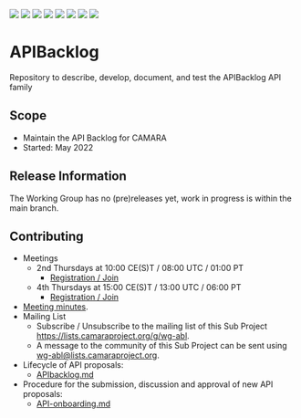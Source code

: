 <a href="https://github.com/camaraproject/APIBacklog/commits/" title="Last Commit"><img src="https://img.shields.io/github/last-commit/camaraproject/APIBacklog?style=plastic"></a>
<a href="https://github.com/camaraproject/APIBacklog/issues" title="Open Issues"><img src="https://img.shields.io/github/issues/camaraproject/APIBacklog?style=plastic"></a>
<a href="https://github.com/camaraproject/APIBacklog/pulls" title="Open Pull Requests"><img src="https://img.shields.io/github/issues-pr/camaraproject/APIBacklog?style=plastic"></a>
<a href="https://github.com/camaraproject/APIBacklog/graphs/contributors" title="Contributors"><img src="https://img.shields.io/github/contributors/camaraproject/APIBacklog?style=plastic"></a>
<a href="https://github.com/camaraproject/APIBacklog" title="Repo Size"><img src="https://img.shields.io/github/repo-size/camaraproject/APIBacklog?style=plastic"></a>
<a href="https://github.com/camaraproject/APIBacklog/blob/main/LICENSE" title="License"><img src="https://img.shields.io/badge/License-Apache%202.0-green.svg?style=plastic"></a>
<a href="https://github.com/camaraproject/APIBacklog/releases/latest" title="Latest Release"><img src="https://img.shields.io/github/release/camaraproject/APIBacklog?style=plastic"></a>
<img src="https://img.shields.io/badge/Working%20Group-red">

# APIBacklog
Repository to describe, develop, document, and test the APIBacklog API family

## Scope
* Maintain the API Backlog for CAMARA
* Started: May 2022

## Release Information
<!-- Use/uncomment one or multiple the following options -->
The Working Group has no (pre)releases yet, work in progress is within the main branch.
<!-- Pre-releases of this sub project are available in https://github.com/camaraproject/§repo_name§/releases -->
<!-- The latest public release is available here: https://github.com/camaraproject/§repo_name§/releases/latest -->
<!-- For changes see [CHANGELOG.md](https://github.com/camaraproject/§repo_name§/blob/main/CHANGELOG.md) -->

## Contributing
* Meetings
	* 2nd Thursdays at 10:00 CE(S)T / 08:00 UTC / 01:00 PT
		* [Registration / Join](https://zoom-lfx.platform.linuxfoundation.org/meeting/93440994620?password=d78d425d-912b-44c6-8ccc-9dafa0e4dfc4)
	* 4th Thursdays at 15:00 CE(S)T / 13:00 UTC / 06:00 PT
		* [Registration / Join](https://zoom-lfx.platform.linuxfoundation.org/meeting/96853703306?password=b973acfe-4f3e-489d-9af5-a19c1d0eab0e)
* [Meeting minutes](https://wiki.camaraproject.org/x/I4tF).
* Mailing List
	* Subscribe / Unsubscribe to the mailing list of this Sub Project <https://lists.camaraproject.org/g/wg-abl>.
	* A message to the community of this Sub Project can be sent using <wg-abl@lists.camaraproject.org>.
* Lifecycle of API proposals:
	* [APIbacklog.md](https://github.com/camaraproject/APIBacklog/blob/main/documentation/APIbacklog.md)
* Procedure for the submission, discussion and approval of new API proposals:
	* [API-onboarding.md](https://github.com/camaraproject/APIBacklog/blob/main/documentation/API-onboarding.md)

